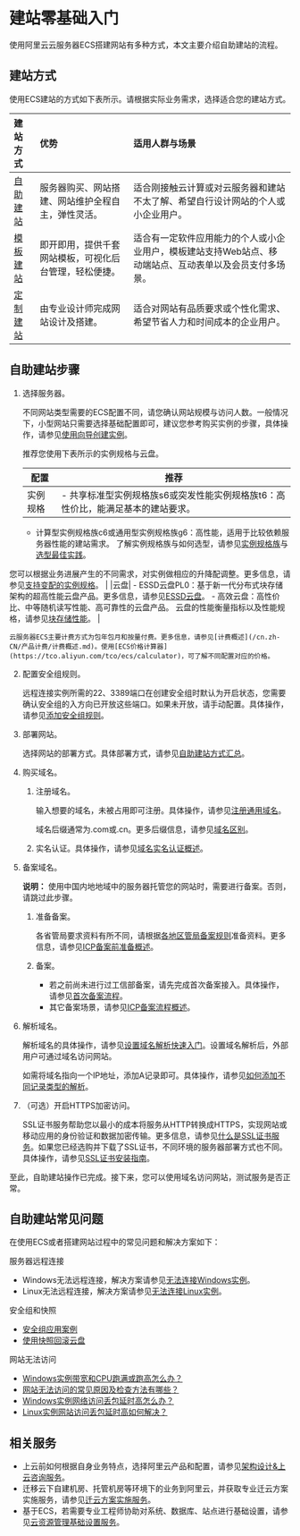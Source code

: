 # 建站零基础入门

使用阿里云云服务器ECS搭建网站有多种方式，本文主要介绍自助建站的流程。

## 建站方式

使用ECS建站的方式如下表所示。请根据实际业务需求，选择适合您的建站方式。

|建站方式|优势|适用人群与场景|
|:---|:-|:------|
|[自助建站](/cn.zh-CN/建站教程/自助建站方式汇总.md)|服务器购买、网站搭建、网站维护全程自主，弹性灵活。|适合刚接触云计算或对云服务器和建站不太了解、希望自行设计网站的个人或小企业用户。|
|[模板建站](https://ac.aliyun.com/application/webdesign/sumei)|即开即用，提供千套网站模板，可视化后台管理，轻松便捷。|适合有一定软件应用能力的个人或小企业用户，模板建站支持Web站点、移动端站点、互动表单以及会员支付多场景。|
|[定制建站](https://ac.aliyun.com/application/webdesign/yunqi)|由专业设计师完成网站设计及搭建。|适合对网站有品质要求或个性化需求、希望节省人力和时间成本的企业用户。|

## 自助建站步骤

1.  选择服务器。

    不同网站类型需要的ECS配置不同，请您确认网站规模与访问人数。一般情况下，小型网站只需要选择基础配置即可，建议您参考购买实例的步骤，具体操作，请参见[使用向导创建实例](/cn.zh-CN/实例/创建实例/使用向导创建实例.md)。

    推荐您使用下表所示的实例规格与云盘。

    |配置|推荐|
    |--|--|
    |实例规格|    -   共享标准型实例规格族s6或突发性能实例规格族t6：高性价比，能满足基本的建站要求。
    -   计算型实例规格族c6或通用型实例规格族g6：高性能，适用于比较依赖服务器性能的建站需求。
了解实例规格族与如何选型，请参见[实例规格族](/cn.zh-CN/实例/实例规格族.md)与[选型最佳实践](/cn.zh-CN/最佳实践/选型最佳实践.md)。

您可以根据业务进展产生的不同需求，对实例做相应的升降配调整。更多信息，请参见[支持变配的实例规格](/cn.zh-CN/实例/升降配实例/支持变配的实例规格.md)。 |
    |云盘|    -   ESSD云盘PL0：基于新一代分布式块存储架构的超高性能云盘产品。更多信息，请参见[ESSD云盘](/cn.zh-CN/块存储/块存储介绍/ESSD云盘.md)。
    -   高效云盘：高性价比、中等随机读写性能、高可靠性的云盘产品。
云盘的性能衡量指标以及性能规格，请参见[块存储性能](/cn.zh-CN/块存储/性能/块存储性能.md)。 |

    云服务器ECS主要计费方式为包年包月和按量付费。更多信息，请参见[计费概述](/cn.zh-CN/产品计费/计费概述.md)。使用[ECS价格计算器](https://tco.aliyun.com/tco/ecs/calculator)，可了解不同配置对应的价格。

2.  配置安全组规则。

    远程连接实例所需的22、3389端口在创建安全组时默认为开启状态，您需要确认安全组的入方向已开放这些端口。如果未开放，请手动配置。具体操作，请参见[添加安全组规则](/cn.zh-CN/安全/安全组/添加安全组规则.md)。

3.  部署网站。

    选择网站的部署方式。具体部署方式，请参见[自助建站方式汇总](/cn.zh-CN/建站教程/自助建站方式汇总.md)。

4.  购买域名。
    1.  注册域名。

        输入想要的域名，未被占用即可注册。具体操作，请参见[注册通用域名](/cn.zh-CN/域名注册/注册通用域名.md)。

        域名后缀通常为.com或.cn。更多后缀信息，请参见[域名区别](/cn.zh-CN/常见问题/概念类问题/域名区别.md)。

    2.  实名认证。具体操作，请参见[域名实名认证概述](/cn.zh-CN/域名实名认证/域名实名认证概述.md)。
5.  备案域名。

    **说明：** 使用中国内地地域中的服务器托管您的网站时，需要进行备案。否则，请跳过此步骤。

    1.  准备备案。

        各省管局要求资料有所不同，请根据[各地区管局备案规则]()准备资料。更多信息，请参见[ICP备案前准备概述]()。

    2.  备案。
        -   若之前尚未进行过工信部备案，请先完成首次备案接入。具体操作，请参见[首次备案流程]()。
        -   其它备案场景，请参见[ICP备案流程概述]()。
6.  解析域名。

    解析域名的具体操作，请参见[设置域名解析快速入门](http://help.aliyun.com/document_detail/29716.html)。设置域名解析后，外部用户可通过域名访问网站。

    如需将域名指向一个IP地址，添加A记录即可。具体操作，请参见[如何添加不同记录类型的解析](http://help.aliyun.com/document_detail/29725.html)。

7.  （可选）开启HTTPS加密访问。

    SSL证书服务帮助您以最小的成本将服务从HTTP转换成HTTPS，实现网站或移动应用的身份验证和数据加密传输。更多信息，请参见[什么是SSL证书服务](/cn.zh-CN/产品简介/什么是SSL证书服务.md)。如果您已经选购并下载了SSL证书，不同环境的服务器部署方式也不同。具体操作，请参见[SSL证书安装指南](/cn.zh-CN/证书安装/SSL证书安装指南.md)。


至此，自助建站操作已完成。接下来，您可以使用域名访问网站，测试服务是否正常。

## 自助建站常见问题

在使用ECS或者搭建网站过程中的常见问题和解决方案如下：

服务器远程连接

-   Windows无法远程连接，解决方案请参见[无法连接Windows实例](http://help.aliyun.com/document_detail/50982.html)。
-   Linux无法远程连接，解决方案请参见[无法连接Linux实例](http://help.aliyun.com/document_detail/34403.html)。

安全组和快照

-   [安全组应用案例](/cn.zh-CN/安全/安全组/安全组应用案例.md)
-   [使用快照回滚云盘](/cn.zh-CN/快照/使用快照/使用快照回滚云盘.md)

网站无法访问

-   [Windows实例带宽和CPU跑满或跑高怎么办？](http://help.aliyun.com/document_detail/52366.html)
-   [网站无法访问的常见原因及检查方法有哪些？](http://help.aliyun.com/document_detail/31710.html)
-   [Windows实例网络访问丢包延时高怎么办？](http://help.aliyun.com/document_detail/52866.html)
-   [Linux实例网站访问丢包延时高如何解决？](http://help.aliyun.com/document_detail/52997.html)

## 相关服务

-   上云前如何根据自身业务特点，选择阿里云产品和配置，请参见[架构设计&上云咨询服务](https://www.aliyun.com/support/quyu/zixun)。
-   迁移云下自建机房、托管机房等环境下的业务到阿里云，并获取专业迁云方案实施服务，请参见[迁云方案实施服务](https://www.aliyun.com/support/quyu/qianyi)。
-   基于ECS，若需要专业工程师协助对系统、数据库、站点进行基础设置，请参见[云资源管理基础设置服务](https://www.aliyun.com/support/quyu/jichushezhi)。

